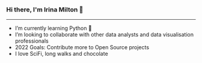 ### Hi there, I'm Irina Milton 👋 

***
-  I’m currently learning Python 🤣
-  I’m looking to collaborate with other data analysts and data visualisation professionals
- 2022 Goals: Contribute more to Open Source projects
- I love SciFi, long walks and chocolate

